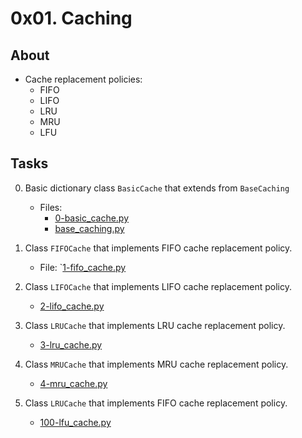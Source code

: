 # 0x01. Caching

## About
- Cache replacement policies:
    - FIFO
    - LIFO
    - LRU
    - MRU
    - LFU
## Tasks
0. Basic dictionary class `BasicCache` that extends from `BaseCaching`
    - Files:
        - [0-basic_cache.py](0-basic_cache.py)
        - [base_caching.py](base_caching.py)

1. Class `FIFOCache` that implements FIFO cache replacement policy.
    - File: `[1-fifo_cache.py](1-fifo_cache.py)

2. Class `LIFOCache` that implements LIFO cache replacement policy.
    - [2-lifo_cache.py](2-lifo_cache.py)

3. Class `LRUCache` that implements LRU cache replacement policy.
    - [3-lru_cache.py](3-lru_cache.py)

4. Class `MRUCache` that implements MRU cache replacement policy.
    - [4-mru_cache.py](4-mru_cache.py)

5. Class `LRUCache` that implements FIFO cache replacement policy.
    - [100-lfu_cache.py](100-lfu_cache.py)
